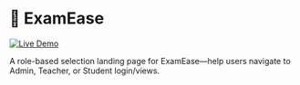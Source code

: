 # 🧪 ExamEase

[![Live Demo](https://img.shields.io/badge/Live%20Demo-Online-brightgreen)](https://asifforizy.github.io/ExamEase/)

A role-based selection landing page for ExamEase—help users navigate to Admin, Teacher, or Student login/views.
